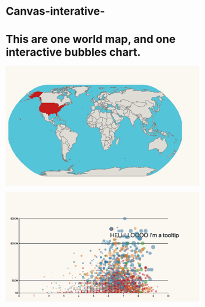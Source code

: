 # Canvas-interative-

# This are one world map, and one interactive bubbles chart.


![In a single picture](https://github.com/collleenwang/Canvas-interative-/blob/master/Screen%20Shot%201.png)

![In a single picture](https://github.com/collleenwang/Canvas-interative-/blob/master/Screen%20Shot%202.png)
